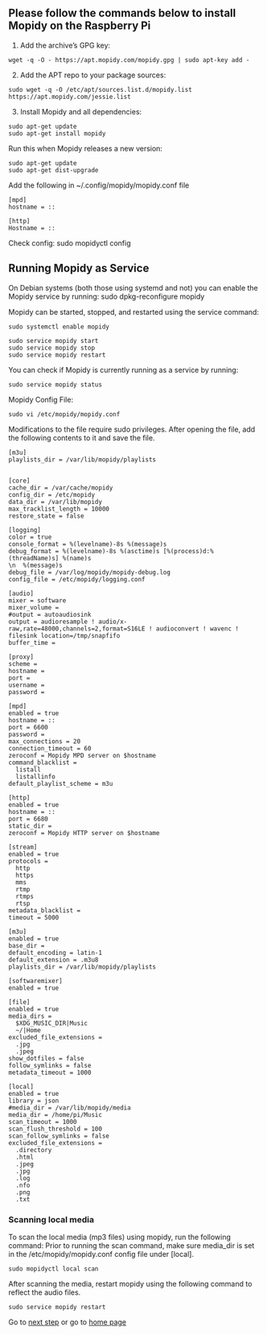 ## Please follow the commands below to install Mopidy on the Raspberry Pi


1. Add the archive’s GPG key:
```
wget -q -O - https://apt.mopidy.com/mopidy.gpg | sudo apt-key add -
```

2. Add the APT repo to your package sources:
```
sudo wget -q -O /etc/apt/sources.list.d/mopidy.list https://apt.mopidy.com/jessie.list
```

3. Install Mopidy and all dependencies:
```
sudo apt-get update
sudo apt-get install mopidy
```

Run this when Mopidy releases a new version:
```
sudo apt-get update
sudo apt-get dist-upgrade
```

Add the following in ~/.config/mopidy/mopidy.conf file
```
[mpd]
hostname = ::

[http]
Hostname = ::
```

Check config:
sudo mopidyctl config
	

## Running Mopidy as Service
On Debian systems (both those using systemd and not) you can enable the Mopidy service by running:
sudo dpkg-reconfigure mopidy

Mopidy can be started, stopped, and restarted using the service command:
```
sudo systemctl enable mopidy

sudo service mopidy start
sudo service mopidy stop
sudo service mopidy restart
```

You can check if Mopidy is currently running as a service by running:
```
sudo service mopidy status
```

Mopidy Config File:
```
sudo vi /etc/mopidy/mopidy.conf
```

Modifications to the file require sudo privileges. After opening the file, add the following contents to it and save the file.

```
[m3u]
playlists_dir = /var/lib/mopidy/playlists


[core]
cache_dir = /var/cache/mopidy
config_dir = /etc/mopidy
data_dir = /var/lib/mopidy
max_tracklist_length = 10000
restore_state = false

[logging]
color = true
console_format = %(levelname)-8s %(message)s
debug_format = %(levelname)-8s %(asctime)s [%(process)d:%(threadName)s] %(name)s                                                                                                                                                             \n  %(message)s
debug_file = /var/log/mopidy/mopidy-debug.log
config_file = /etc/mopidy/logging.conf

[audio]
mixer = software
mixer_volume =
#output = autoaudiosink
output = audioresample ! audio/x-raw,rate=48000,channels=2,format=S16LE ! audioconvert ! wavenc ! filesink location=/tmp/snapfifo
buffer_time =

[proxy]
scheme =
hostname =
port =
username =
password =

[mpd]
enabled = true
hostname = ::
port = 6600
password =
max_connections = 20
connection_timeout = 60
zeroconf = Mopidy MPD server on $hostname
command_blacklist =
  listall
  listallinfo
default_playlist_scheme = m3u

[http]
enabled = true
hostname = ::
port = 6680
static_dir =
zeroconf = Mopidy HTTP server on $hostname

[stream]
enabled = true
protocols =
  http
  https
  mms
  rtmp
  rtmps
  rtsp
metadata_blacklist =
timeout = 5000

[m3u]
enabled = true
base_dir =
default_encoding = latin-1
default_extension = .m3u8
playlists_dir = /var/lib/mopidy/playlists

[softwaremixer]
enabled = true

[file]
enabled = true
media_dirs =
  $XDG_MUSIC_DIR|Music
  ~/|Home
excluded_file_extensions =
  .jpg
  .jpeg
show_dotfiles = false
follow_symlinks = false
metadata_timeout = 1000

[local]
enabled = true
library = json
#media_dir = /var/lib/mopidy/media
media_dir = /home/pi/Music
scan_timeout = 1000
scan_flush_threshold = 100
scan_follow_symlinks = false
excluded_file_extensions =
  .directory
  .html
  .jpeg
  .jpg
  .log
  .nfo
  .png
  .txt
```

### Scanning local media

To scan the local media (mp3 files) using mopidy, run the following command:
Prior to running the scan command, make sure media_dir is set in the /etc/mopidy/mopidy.conf config file under [local].

```
sudo mopidyctl local scan
```

After scanning the media, restart mopidy using the following command to reflect the audio files.

```
sudo service mopidy restart
```

Go to [next step](http://www.google.com) or go to [home page](http://www.google.com)
